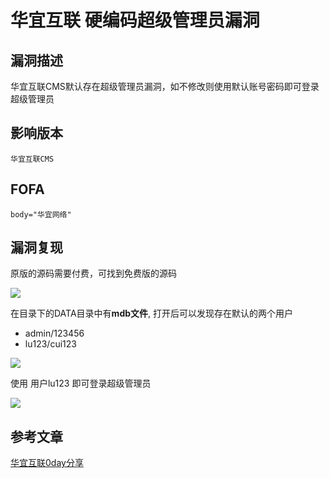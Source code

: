 # 华宜互联 硬编码超级管理员漏洞

## 漏洞描述

华宜互联CMS默认存在超级管理员漏洞，如不修改则使用默认账号密码即可登录超级管理员

## 影响版本

```
华宜互联CMS
```

## FOFA

```
body="华宜网络"
```

## 漏洞复现

原版的源码需要付费，可找到免费版的源码

![](https://typora-1308934770.cos.ap-beijing.myqcloud.com/202202170901746.png)

在目录下的DATA目录中有**mdb文件**, 打开后可以发现存在默认的两个用户

- admin/123456
- lu123/cui123

![](https://typora-1308934770.cos.ap-beijing.myqcloud.com/202202170901156.png)

使用 用户lu123 即可登录超级管理员

![](https://typora-1308934770.cos.ap-beijing.myqcloud.com/202202170903046.png)

## 参考文章

[华宜互联0day分享](https://mp.weixin.qq.com/s?__biz=MzAxMzg4NDg1NA==&mid=2247484357&idx=1&sn=56abfaa736805e22910c9e9e1f8d8c3a&chksm=9b9a8f1caced060a3fbb4ce29fbe0c3b0a7399c542406237ebd0e3de71c7c538b459ff2a0c09&mpshare=1&scene=1&srcid=1117arJqHdtyfF7tqRrWAE7C&sharer_sharetime=1605622054852&sharer_shareid=02fbf89adff5cec7c814f47e9e13caca&key=f7cb72e8598687c9e0bf26cdce26791146e76a0a1d0277ca876ac35edce171d423ab6ebbd4174b54d81928ff3eeecf7f396f99a245a3cc5b76ec063c5d5569fadfb257044bafedda4b2583ac941bea57ed294bbab33429b9ae9e71fab7ee6d49f049d2cde08e459f43cd378a2a6548311fea16848)